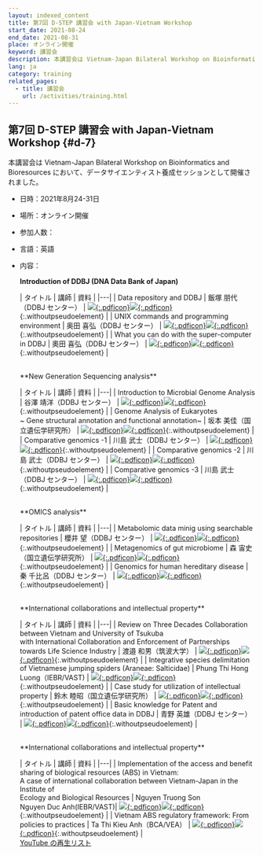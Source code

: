 ```yaml
---
layout: indexed_content
title: 第7回 D-STEP 講習会 with Japan-Vietnam Workshop
start_date: 2021-08-24
end_date: 2021-08-31
place: オンライン開催
keyword: 講習会
description: 本講習会は Vietnam-Japan Bilateral Workshop on Bioinformatics and Bioresources において、データサイエンティスト養成セッションとして開催されました。
lang: ja
category: training
related_pages:
  - title: 講習会
    url: /activities/training.html
---
```


## 第7回 D-STEP 講習会 with Japan-Vietnam Workshop {#d-7}

本講習会は Vietnam-Japan Bilateral Workshop on Bioinformatics and Bioresources において、データサイエンティスト養成セッションとして開催されました。

- 日時：2021年8月24-31日
- 場所：オンライン開催
- 参加人数：
- 言語：英語
- 内容：

    **Introduction of DDBJ (DNA Data Bank of Japan)**

    | タイトル | 講師 | 資料 |
    |---|
    | Data repository and DDBJ | 飯塚 朋代（DDBJ センター） | [![](/assets/images/parts/youtube_icon.svg){:.pdficon}](https://youtu.be/AMrmjcX1KqE)[![](/assets/images/parts/pdf_icon.svg){:.pdficon}](https://drive.google.com/file/d/1DiqdUQTALVIlLz7oirPbcHG47qNRu6dP/view){:.withoutpseudoelement} |
    | UNIX commands and programming environment | 奥田 喜弘（DDBJ センター） | [![](/assets/images/parts/youtube_icon.svg){:.pdficon}](https://youtu.be/UUgeOksioww)[![](/assets/images/parts/pdf_icon.svg){:.pdficon}](https://drive.google.com/file/d/1o2ouqwAC8lt-69t_JNTYu9iys5Ma2wcq/view){:.withoutpseudoelement} |
    | What you can do with the super-computer in DDBJ | 奧田 喜弘（DDBJ センター） | [![](/assets/images/parts/youtube_icon.svg){:.pdficon}](https://youtu.be/p2vNgGdolLw)[![](/assets/images/parts/pdf_icon.svg){:.pdficon}](https://drive.google.com/file/d/1jXb1pr5PISSczYvq4KaGEwQTCihl_c9l/view){:.withoutpseudoelement} |

    <br>
    **New Generation Sequencing analysis**

    | タイトル | 講師 | 資料 |
    |---|
    | Introduction to Microbial Genome Analysis | 谷澤 靖洋（DDBJ センター） | [![](/assets/images/parts/youtube_icon.svg){:.pdficon}](https://youtu.be/oTgsOTA5ETE)[![](/assets/images/parts/pdf_icon.svg){:.pdficon}](https://drive.google.com/file/d/1SfGyFyc8VsFrCg3ZOgPUdCboJH5iaSn-/view){:.withoutpseudoelement} |
    | Genome Analysis of Eukaryotes <br>~ Gene structural annotation and functional annotation~ | 坂本 美佳（国立遺伝学研究所） | [![](/assets/images/parts/youtube_icon.svg){:.pdficon}](https://youtu.be/ibqc9ScVQ7o )[![](/assets/images/parts/pdf_icon.svg){:.pdficon}](https://niginnovation-my.sharepoint.com/:b:/g/personal/hkagoshi_niginnovation_onmicrosoft_com/EZbZvzWDVT1MibQWf8HNvSoBLB7olhB4VwjKQs_hfDRddw){:.withoutpseudoelement} |
    | Comparative genomics -1 | 川島 武士（DDBJ センター） | [![](/assets/images/parts/youtube_icon.svg){:.pdficon}](https://youtu.be/RsnFjU1M9dA)[![](/assets/images/parts/pdf_icon.svg){:.pdficon}](https://drive.google.com/file/d/1oHGJFL3jOcn0GMr4sLHvsU3yWQ-rXnim/view){:.withoutpseudoelement} |
    | Comparative genomics -2 | 川島 武士（DDBJ センター） | [![](/assets/images/parts/youtube_icon.svg){:.pdficon}](https://youtu.be/Nc0VKO0Tg_I)[![](/assets/images/parts/pdf_icon.svg){:.pdficon}](https://drive.google.com/file/d/1oHGJFL3jOcn0GMr4sLHvsU3yWQ-rXnim/view){:.withoutpseudoelement} |
    | Comparative genomics -3 | 川島 武士（DDBJ センター） | [![](/assets/images/parts/youtube_icon.svg){:.pdficon}](https://youtu.be/xHDvTiaqJYc)[![](/assets/images/parts/pdf_icon.svg){:.pdficon}](https://drive.google.com/file/d/1oHGJFL3jOcn0GMr4sLHvsU3yWQ-rXnim/view){:.withoutpseudoelement} |

    <br>
    **OMICS analysis**

    | タイトル | 講師 | 資料 |
    |---|
    | Metabolomic data minig using searchable repositories | 櫻井 望（DDBJ センター） | [![](/assets/images/parts/youtube_icon.svg){:.pdficon}](https://youtu.be/qOV_vhTYyJY)[![](/assets/images/parts/pdf_icon.svg){:.pdficon}](https://drive.google.com/file/d/1lLS3QPvrDxljJX60C1oWcvy2cZJ6Q5Df/view){:.withoutpseudoelement} |
    | Metagenomics of gut microbiome | 森 宙史（国立遺伝学研究所） | [![](/assets/images/parts/youtube_icon.svg){:.pdficon}](https://youtu.be/Hht3L5oO81E)[![](/assets/images/parts/pdf_icon.svg){:.pdficon}](https://drive.google.com/file/d/1SaYxAFhWuPjP4vMuW113Z3J8cchkKWiy/view){:.withoutpseudoelement} |
    | Genomics for human hereditary disease | 秦 千比呂（DDBJ センター） | [![](/assets/images/parts/youtube_icon.svg){:.pdficon}](https://youtu.be/ggLyxcXPpdQ)[![](/assets/images/parts/pdf_icon.svg){:.pdficon}](https://drive.google.com/file/d/1NPlF49ciTSIOvq5tr9jd_SFeW01kasqz/view){:.withoutpseudoelement} |

    <br>
    **International collaborations and intellectual property**

    | タイトル | 講師 | 資料 |
    |---|
    | Review on Three Decades Collaboration between Vietnam and University of Tsukuba <br>with International Collaboration and Enforcement of Partnerships towards Life Science Industry | 渡邉 和男（筑波大学） | [![](/assets/images/parts/youtube_icon.svg){:.pdficon}](https://youtu.be/jZcEM52w_HQ)[![](/assets/images/parts/pdf_icon.svg){:.pdficon}](https://niginnovation-my.sharepoint.com/:b:/g/personal/hkagoshi_niginnovation_onmicrosoft_com/EYuQwOYLe0hFrApUCJFxcdsBCZGdZxyuNfu8EkSWBKnKbA){:.withoutpseudoelement} |
    | Integrative species delimitation of Vietnamese jumping spiders (Araneae: Salticidae) | Phung Thi Hong Luong（IEBR/VAST) | [![](/assets/images/parts/youtube_icon.svg){:.pdficon}](https://youtu.be/qzzCNYxmYSY)[![](/assets/images/parts/pdf_icon.svg){:.pdficon}](https://niginnovation-my.sharepoint.com/:b:/g/personal/hkagoshi_niginnovation_onmicrosoft_com/EWpIBGM4OPdLu-GEpxWHWqkBL4U32C3xQFp_D2GsyKz3ZA){:.withoutpseudoelement} |
    | Case study for utilization of intellectual property | 鈴木 睦昭（国立遺伝学研究所） | [![](/assets/images/parts/youtube_icon.svg){:.pdficon}](https://youtu.be/z9aWrdi_8ZY)[![](/assets/images/parts/pdf_icon.svg){:.pdficon}](https://drive.google.com/drive/u/0/folders/1i5QBpGevVUR4rNnohwRsuaMM2qwH3Qwk){:.withoutpseudoelement} |
    | Basic knowledge for Patent and introduction of patent office data in DDBJ | 青野 英雄（DDBJ センター） | [![](/assets/images/parts/youtube_icon.svg){:.pdficon}](https://youtu.be/7A6YuY75pb4 )[![](/assets/images/parts/pdf_icon.svg){:.pdficon}](https://niginnovation-my.sharepoint.com/:b:/g/personal/hkagoshi_niginnovation_onmicrosoft_com/Ee5QPOq4Tg1Mq_PV23LEpWIB7rLmN-30Ge37VSuBIICYkg){:.withoutpseudoelement} |

    <br>
    **International collaborations and intellectual property**

    | タイトル | 講師 | 資料 |
    |---|
    | Implementation of the access and benefit sharing of biological resources (ABS) in Vietnam: <br>A case of international collaboration between Vietnam-Japan in the Institute of <br>Ecology and Biological Resources | Nguyen Truong Son<br> Nguyen Duc Anh(IEBR/VAST)| [![](/assets/images/parts/youtube_icon.svg){:.pdficon}](https://youtu.be/j3LQTpzut-Q)[![](/assets/images/parts/pdf_icon.svg){:.pdficon}](https://niginnovation-my.sharepoint.com/:b:/g/personal/hkagoshi_niginnovation_onmicrosoft_com/ERtWyo75dB1AkmZz_v93B9YBNYc-bWAROzR7N-Ezuprc_A){:.withoutpseudoelement} |
    | Vietnam ABS regulatory framework: From policies to practices | Ta Thi Kieu Anh（BCA/VEA） | [![](/assets/images/parts/youtube_icon.svg){:.pdficon}](https://youtu.be/OYXTQjrGVIA )[![](/assets/images/parts/pdf_icon.svg){:.pdficon}](https://niginnovation-my.sharepoint.com/:b:/g/personal/hkagoshi_niginnovation_onmicrosoft_com/EYc04Y-twk9PrJIM2_chsh0BhRSMp8_tjzAxo7m3RzX44A){:.withoutpseudoelement} |
    <br>
    [YouTube の再生リスト](https://www.youtube.com/playlist?list=PL_dbAF_dbOEraatqqQhxayY4TkTMMr_eG)

